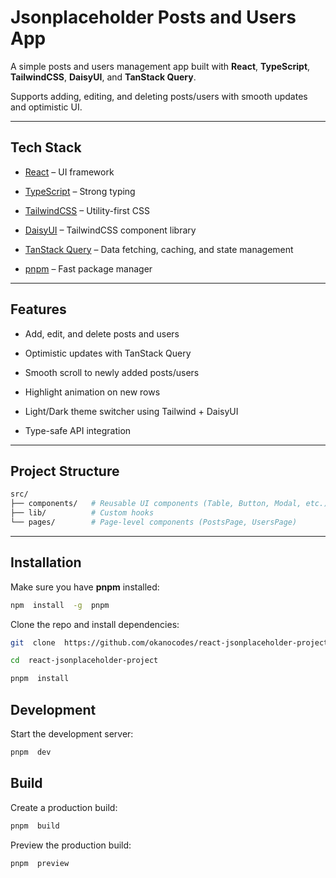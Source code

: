 # Jsonplaceholder Posts and Users App

A simple posts and users management app built with **React**, **TypeScript**, **TailwindCSS**, **DaisyUI**, and **TanStack Query**.

Supports adding, editing, and deleting posts/users with smooth updates and optimistic UI.

---

## Tech Stack

- [React](https://react.dev/) – UI framework

- [TypeScript](https://www.typescriptlang.org/) – Strong typing

- [TailwindCSS](https://tailwindcss.com/) – Utility-first CSS

- [DaisyUI](https://daisyui.com/) – TailwindCSS component library

- [TanStack Query](https://tanstack.com/query/latest) – Data fetching, caching, and state management

- [pnpm](https://pnpm.io/) – Fast package manager

---

## Features

- Add, edit, and delete posts and users

- Optimistic updates with TanStack Query

- Smooth scroll to newly added posts/users

- Highlight animation on new rows

- Light/Dark theme switcher using Tailwind + DaisyUI

- Type-safe API integration

---

## Project Structure

```bash
src/
├── components/   # Reusable UI components (Table, Button, Modal, etc.)
├── lib/          # Custom hooks
└── pages/        # Page-level components (PostsPage, UsersPage)
```

---

## Installation

Make sure you have **pnpm** installed:

```bash
npm  install  -g  pnpm
```

Clone the repo and install dependencies:

```bash
git  clone  https://github.com/okanocodes/react-jsonplaceholder-project.git

cd  react-jsonplaceholder-project

pnpm  install
```

## Development

Start the development server:

```bash
pnpm  dev
```

## Build

Create a production build:

```bash
pnpm  build
```

Preview the production build:

```bash
pnpm  preview
```
